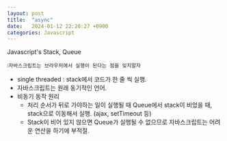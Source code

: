 ```yaml
---
layout: post
title:  "async"
date:   2024-01-12 22:20:27 +0900
categories: Javascript
---
```


Javascript's Stack, Queue

    ❕자바스크립트는 브라우저에서 실행이 된다는 점을 잊지말자

 - single threaded : stack에서 코드가 한 줄 씩 실행.
 - 자바스크립트는 원래 동기적인 언어.
 - 비동기 동작 원리 
    - 처리 순서가 뒤로 가야하는 일이 실행될 때 Queue에서 stack이 비었을 때, stack으로 이동해서 실행.
    (ajax, setTimeout 등)
    -  Stack이 비어 있지 않으면 Queue가 실행될 수 없으므로 자바스크립트는 어려운 연산을 하기에 부적절.

